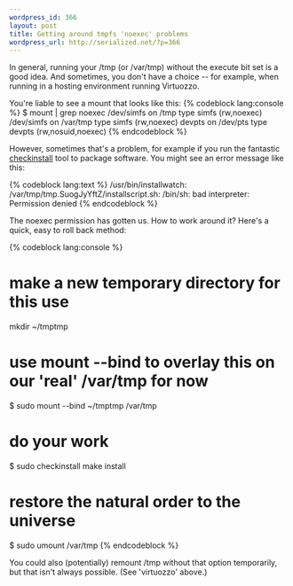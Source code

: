 ```yaml
--- 
wordpress_id: 366
layout: post
title: Getting around tmpfs 'noexec' problems
wordpress_url: http://serialized.net/?p=366
---
```

In general, running your /tmp (or /var/tmp) without the execute bit set is a good idea. And sometimes, you don't have a choice -- for example, when running in a hosting environment running Virtuozzo.

You're liable to see a mount that looks like this:
{% codeblock lang:console %}
$ mount | grep noexec
/dev/simfs on /tmp type simfs (rw,noexec)
/dev/simfs on /var/tmp type simfs (rw,noexec)
devpts on /dev/pts type devpts (rw,nosuid,noexec)
{% endcodeblock %}

However, sometimes that's a problem, for example if you run the fantastic [checkinstall](http://www.asic-linux.com.mx/~izto/checkinstall/) tool to package software. You might see an error message like this:

{% codeblock lang:text %}
/usr/bin/installwatch: /var/tmp/tmp.SuogJyYftZ/installscript.sh: /bin/sh: bad interpreter: Permission denied
{% endcodeblock %}

The noexec permission has gotten us. How to work around it?
Here's a quick, easy to roll back method:

{% codeblock lang:console %}
# make a new temporary directory for this use
mkdir ~/tmptmp
# use mount --bind to overlay this on our 'real' /var/tmp for now
$ sudo mount --bind ~/tmptmp /var/tmp
# do your work
$ sudo checkinstall make install
# restore the natural order to the universe
$ sudo umount /var/tmp 
{% endcodeblock %}

You could also (potentially) remount /tmp without that option temporarily, but that isn't always possible. (See 'virtuozzo' above.)
